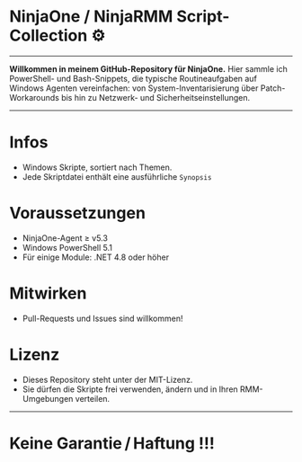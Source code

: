# NinjaOne / NinjaRMM Script-Collection ⚙️

---

**Willkommen in meinem  GitHub-Repository für NinjaOne.**
Hier sammle ich PowerShell- und Bash-Snippets, die typische Routine­aufgaben auf Windows Agenten vereinfachen: von System-Inventarisierung über Patch-Workarounds bis hin zu Netz­werk- und Sicherheits­einstellungen.

---

# Infos
* Windows Skripte, sortiert nach Themen.  
* Jede Skriptdatei enthält eine ausführ­liche `Synopsis`

# Voraussetzungen
* NinjaOne-Agent ≥ v5.3
* Windows PowerShell 5.1
* Für einige Module: .NET 4.8 oder höher

# Mitwirken
* Pull-Requests und Issues sind willkommen!

# Lizenz
* Dieses Repository steht unter der MIT-Lizenz.
* Sie dürfen die Skripte frei verwenden, ändern und in Ihren RMM-Umgebungen verteilen. 

---

# Keine Garantie / Haftung !!!
